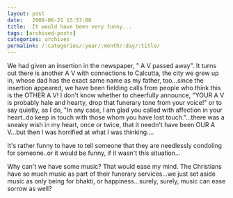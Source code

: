 ```yaml
---
layout: post
date:	2008-06-21 15:57:00
title:  It would have been very funny...
tags: [archived-posts]
categories: archives
permalink: /:categories/:year/:month/:day/:title/
---
```

We had given an insertion in the newspaper, " A V passed away". It turns out there is another A V with connections to Calcutta, the city we grew up in, whose dad has the exact same name as my father, too...since the insertion appeared, we have been fielding calls from people who think this is the OTHER A V! I don't know whether to cheerfully announce, "YOUR A V is probably hale and hearty, drop that funerary tone from your voice!" or to say quietly, as I do, "In any case, I am glad you called with affection in your heart..do keep in touch with those whom you have lost touch."...there was a sneaky wish in my heart, once or twice, that it needn't have been OUR A V...but then I was horrified at what I was thinking....

It's rather funny to have to tell someone that they are needlessly condoling for someone..or it would be funny, if it wasn't this situation...

Why can't we have some music? That would ease my mind. The Christians have so much music as part of their funerary services...we just set aside music as only being for bhakti, or happiness...surely, surely, music can ease sorrow as well?
